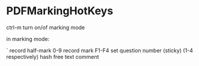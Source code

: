 # PDFMarkingHotKeys

ctrl-m turn on/of marking mode
 
in marking mode:

`         record half-mark
0-9       record mark
F1-F4     set question number (sticky) (1-4 respectively)
hash      free text comment
